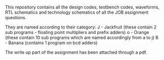 This repository contains all the design codes, testbench codes, waveforms, RTL schematics and technology schematics of all the JOB assignment questions.

They are named according to their category: J - Jackfruit (these contain 2 sub programs - floating point multipliers and prefix adders) o - Orange (these contain 10 sub programs which are named accordingly from a to j) B - Banana (contains 1 program on bcd adders)

The write up part of the assignment has been attached through a pdf.
